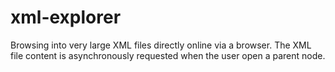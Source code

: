 # xml-explorer
Browsing into very large XML files directly online via a browser. The XML file content is  asynchronously requested when the user open a parent node.
